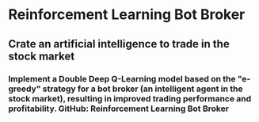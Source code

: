 # **Reinforcement Learning Bot Broker**
## Crate an artificial intelligence to trade in the stock market


### Implement a Double Deep Q-Learning model based on the "e-greedy" strategy for a bot broker (an intelligent agent in the stock market), resulting in improved trading performance and profitability. GitHub: Reinforcement Learning Bot Broker
